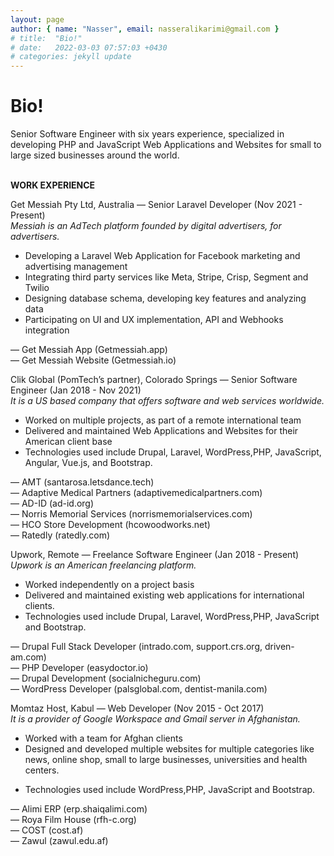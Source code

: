 ```yaml
---
layout: page
author: { name: "Nasser", email: nasseralikarimi@gmail.com }
# title:  "Bio!"
# date:   2022-03-03 07:57:03 +0430
# categories: jekyll update
---
```


<div class="wrapper">
      <div class="home">
        <h1 class="post-list-heading">Bio!</h1>
        <p>Senior Software Engineer with six years experience, specialized in developing
          PHP and JavaScript Web Applications and Websites for small to large sized
          businesses around the world.</p>
      </div>
      <br>
      <div>
        <strong>WORK EXPERIENCE</strong>
        <p>
          Get Messiah Pty Ltd, Australia — Senior Laravel Developer (Nov 2021 - Present) <br>
          <em>Messiah is an AdTech platform founded by digital advertisers, for advertisers.</em>
        </p>
        <ul>
          <li>Developing a Laravel Web Application for Facebook marketing and
            advertising management</li>
          <li>Integrating third party services like Meta, Stripe, Crisp, Segment and Twilio</li>
          <li>Designing database schema, developing key features and analyzing data</li>
          <li>Participating on UI and UX implementation, API and Webhooks integration</li>
        </ul>
        <p>
          — Get Messiah App (Getmessiah.app)<br>
          — Get Messiah Website (Getmessiah.io)<br>
        </p>
        <p>
          Clik Global (PomTech’s partner), Colorado Springs — Senior Software Engineer
          (Jan 2018 - Nov 2021)<br>
          <em>It is a US based company that offers software and web services worldwide.</em>
        </p>
        <ul>
          <li>Worked on multiple projects, as part of a remote international team</li>
          <li>Delivered and maintained Web Applications and Websites for their American client base</li>
          <li>Technologies used include Drupal, Laravel, WordPress,PHP, JavaScript, Angular, Vue.js, and Bootstrap.</li>
        </ul>
        <p>
          — AMT (santarosa.letsdance.tech)<br>
          — Adaptive Medical Partners (adaptivemedicalpartners.com)<br>
          — AD-ID (ad-id.org)<br>
          — Norris Memorial Services (norrismemorialservices.com)<br>
          — HCO Store Development (hcowoodworks.net)<br>
          — Ratedly (ratedly.com)<br>
        </p>
        <p>
          Upwork, Remote — Freelance Software Engineer (Jan 2018 - Present)<br>
          <em>Upwork is an American freelancing platform.</em>
        </p>
        <ul>
          <li>Worked independently on a project basis</li>
          <li>Delivered and maintained existing web applications for international clients.</li>
          <li>Technologies used include Drupal, Laravel, WordPress,PHP, JavaScript and Bootstrap.</li>
        </ul>
        <p>
          — Drupal Full Stack Developer (intrado.com, support.crs.org, driven-am.com)<br>
          — PHP Developer (easydoctor.io)<br>
          — Drupal Development (socialnicheguru.com)<br>
          — WordPress Developer (palsglobal.com, dentist-manila.com)<br>
        </p>
        <p>
          Momtaz Host, Kabul — Web Developer (Nov 2015 - Oct 2017)<br>
          <em>It is a provider of Google Workspace and Gmail server in Afghanistan.</em>
        </p>
        <ul>
          <li>Worked with a team for Afghan clients</li>
          <li>Designed and developed multiple websites for multiple categories like news, online shop, small to large
            businesses, universities and health centers.</li>
        </ul>
        <ul>
          <li>Technologies used include WordPress,PHP, JavaScript and Bootstrap.</li>
        </ul>
        <p>
          — Alimi ERP (erp.shaiqalimi.com)<br>
          — Roya Film House (rfh-c.org)<br>
          — COST (cost.af)<br>
          — Zawul (zawul.edu.af)<br>
        </p>
      </div>
      <!-- <embed src="/assets/Nasser Ali Karimi - CV.pdf" width="100%" height="500" 
        type="application/pdf"> -->
</div>

<!-- Check out the [Jekyll docs][jekyll-docs] for more info on how to get the most out of Jekyll. File all bugs/feature requests at [Jekyll’s GitHub repo][jekyll-gh]. If you have questions, you can ask them on [Jekyll Talk][jekyll-talk].

[jekyll-docs]: https://jekyllrb.com/docs/home
[jekyll-gh]:   https://github.com/jekyll/jekyll
[jekyll-talk]: https://talk.jekyllrb.com/ -->
